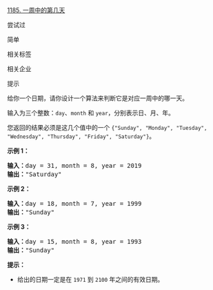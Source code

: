 [1185. 一周中的第几天](https://leetcode.cn/problems/day-of-the-week/)

尝试过

简单

相关标签

相关企业

提示

给你一个日期，请你设计一个算法来判断它是对应一周中的哪一天。

输入为三个整数：`day`、`month` 和 `year`，分别表示日、月、年。

您返回的结果必须是这几个值中的一个 `{"Sunday", "Monday", "Tuesday", "Wednesday", "Thursday", "Friday", "Saturday"}`。

**示例 1：**

<pre><strong>输入：</strong>day = 31, month = 8, year = 2019
<strong>输出：</strong>"Saturday"
</pre>

**示例 2：**

<pre><strong>输入：</strong>day = 18, month = 7, year = 1999
<strong>输出：</strong>"Sunday"
</pre>

**示例 3：**

<pre><strong>输入：</strong>day = 15, month = 8, year = 1993
<strong>输出：</strong>"Sunday"
</pre>

**提示：**

* 给出的日期一定是在 `1971` 到 `2100` 年之间的有效日期。
